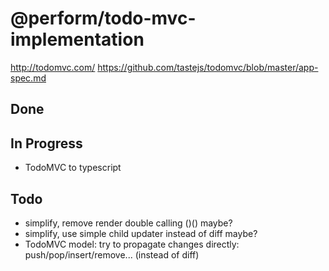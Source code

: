 # @perform/todo-mvc-implementation

http://todomvc.com/
https://github.com/tastejs/todomvc/blob/master/app-spec.md

## Done

## In Progress

- TodoMVC to typescript

## Todo

- simplify, remove render double calling ()() maybe?
- simplify, use simple child updater instead of diff maybe?
- TodoMVC model: try to propagate changes directly: push/pop/insert/remove... (instead of diff)
